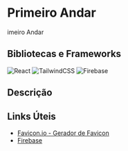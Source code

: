 # Primeiro Andar
<div>

<span> <img src="">imeiro Andar </span>

</div>

## Bibliotecas e Frameworks  

![React](https://img.shields.io/badge/react-%2320232a.svg?style=for-the-badge&logo=react&logoColor=%2361DAFB)
![TailwindCSS](https://img.shields.io/badge/tailwindcss-%2338B2AC.svg?style=for-the-badge&logo=tailwind-css&logoColor=white)
![Firebase](https://img.shields.io/badge/Firebase-039BE5?style=for-the-badge&logo=Firebase&logoColor=white)


## Descrição





## Links Úteis

* [Favicon.io - Gerador de Favicon](https://favicon.io/favicon-generator/)
* [Firebase](https://firebase.google.com)
